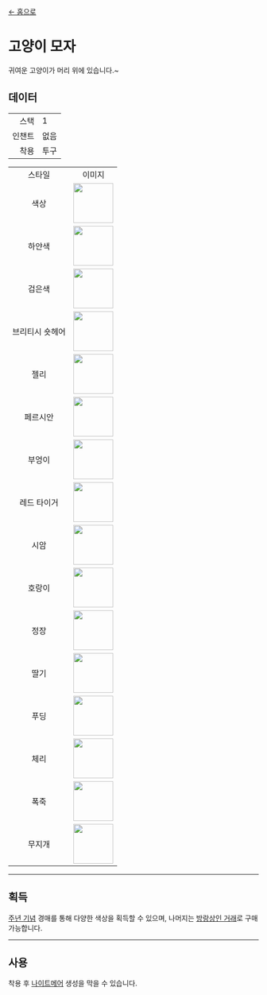[← 홈으로](../)
# 고양이 모자
귀여운 고양이가 머리 위에 있습니다.~

## 데이터
<table>
    <tr><td align="end">스택</td><td>1</td></tr>
    <tr><td align="end">인챈트</td><td>없음</td></tr>
    <tr><td align="end">착용</td><td>투구</td></tr>
</table>
<table>
    <tr><td align="center">스타일</td><td align="center">이미지</td></tr>
    <tr><td align="center">색상</td><td><img src="https://i.imgur.com/j5qaiY1.png" height="80"/></td></tr>
    <tr><td align="center">하얀색</td><td><img src="https://i.imgur.com/fKTtMQr.png" height="80"/></td></tr>
    <tr><td align="center">검은색</td><td><img src="https://i.imgur.com/pyVVa7u.png" height="80"/></td></tr>
    <tr><td align="center">브리티시 숏헤어</td><td><img src="https://i.imgur.com/D82K9aB.png" height="80"/></td></tr>
    <tr><td align="center">젤리</td><td><img src="https://i.imgur.com/mBBcikO.png" height="80"/></td></tr>
    <tr><td align="center">페르시안</td><td><img src="https://i.imgur.com/WIVQMX2.png" height="80"/></td></tr>
    <tr><td align="center">부엉이</td><td><img src="https://i.imgur.com/tYcHz7F.png" height="80"/></td></tr>
    <tr><td align="center">레드 타이거</td><td><img src="https://i.imgur.com/ylNn6QJ.png" height="80"/></td></tr>
    <tr><td align="center">시암</td><td><img src="https://i.imgur.com/oPDhofX.png" height="80"/></td></tr>
    <tr><td align="center">호랑이</td><td><img src="https://i.imgur.com/RLVDgED.png" height="80"/></td></tr>
    <tr><td align="center">정장</td><td><img src="https://i.imgur.com/KzfuYRq.png" height="80"/></td></tr>
    <tr><td align="center">딸기</td><td><img src="https://i.imgur.com/UT94IRj.png" height="80"/></td></tr>
    <tr><td align="center">푸딩</td><td><img src="https://i.imgur.com/OqQl5jU.png" height="80"/></td></tr>
    <tr><td align="center">체리</td><td><img src="https://i.imgur.com/OAL1rFF.png" height="80"/></td></tr>
    <tr><td align="center">폭죽</td><td><img src="https://i.imgur.com/X55VsLG.png" height="80"/></td></tr>
    <tr><td align="center">무지개</td><td><img src="https://i.imgur.com/DmKyFxS.gif" height="80"/></td></tr>
</table>

---

## 획득
[주년 기념](../feature/anniversary.md) 경매를 통해 다양한 색상을 획득할 수 있으며, 나머지는 [방랑상인 거래](../feature/enhanced_wandering_trader.md)로 구매 가능합니다.

---

## 사용
착용 후 [나이트메어](https://minecraft.fandom.com/ko/wiki/나이트메어) 생성을 막을 수 있습니다.

